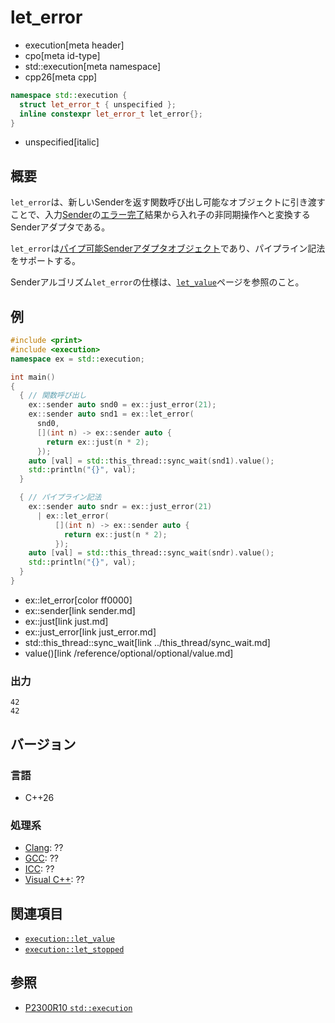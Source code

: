 # let_error
* execution[meta header]
* cpo[meta id-type]
* std::execution[meta namespace]
* cpp26[meta cpp]

```cpp
namespace std::execution {
  struct let_error_t { unspecified };
  inline constexpr let_error_t let_error{};
}
```
* unspecified[italic]

## 概要
`let_error`は、新しいSenderを返す関数呼び出し可能なオブジェクトに引き渡すことで、入力[Sender](sender.md)の[エラー完了](set_error.md)結果から入れ子の非同期操作へと変換するSenderアダプタである。

`let_error`は[パイプ可能Senderアダプタオブジェクト](sender_adaptor_closure.md)であり、パイプライン記法をサポートする。

Senderアルゴリズム`let_error`の仕様は、[`let_value`](let_value.md)ページを参照のこと。


## 例
```cpp example
#include <print>
#include <execution>
namespace ex = std::execution;

int main()
{
  { // 関数呼び出し
    ex::sender auto snd0 = ex::just_error(21);
    ex::sender auto snd1 = ex::let_error(
      snd0,
      [](int n) -> ex::sender auto {
        return ex::just(n * 2);
      });
    auto [val] = std::this_thread::sync_wait(snd1).value();
    std::println("{}", val);
  }

  { // パイプライン記法
    ex::sender auto sndr = ex::just_error(21)
      | ex::let_error(
          [](int n) -> ex::sender auto {
            return ex::just(n * 2);
          });
    auto [val] = std::this_thread::sync_wait(sndr).value();
    std::println("{}", val);
  }
}
```
* ex::let_error[color ff0000]
* ex::sender[link sender.md]
* ex::just[link just.md]
* ex::just_error[link just_error.md]
* std::this_thread::sync_wait[link ../this_thread/sync_wait.md]
* value()[link /reference/optional/optional/value.md]

### 出力
```
42
42
```


## バージョン
### 言語
- C++26

### 処理系
- [Clang](/implementation.md#clang): ??
- [GCC](/implementation.md#gcc): ??
- [ICC](/implementation.md#icc): ??
- [Visual C++](/implementation.md#visual_cpp): ??


## 関連項目
- [`execution::let_value`](let_value.md)
- [`execution::let_stopped`](let_stopped.md)


## 参照
- [P2300R10 `std::execution`](https://www.open-std.org/jtc1/sc22/wg21/docs/papers/2024/p2300r10.html)
